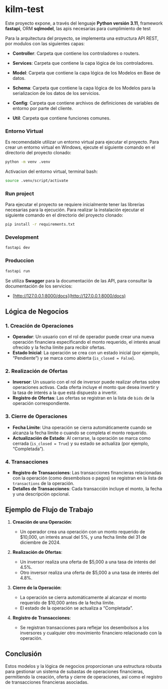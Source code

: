 # kilm-test

Este proyecto expone, a través del lenguaje **Python versión 3.11**, framework **fastapi**, ORM **sqlmodel**, las apis necesarias para cumplimiento de test 

Para la arquitectura del proyecto, se implementa una estructura API REST, por modulos con las siguientes capas:
* **Controller**: Carpeta que contiene los controladores o routers.
* **Services**: Carpeta que contiene la capa lógica de los controladores.
* **Model**: Carpeta que contiene la capa lógica de los Modelos en Base de datos.
* **Schema**: Carpeta que contiene la capa lógica de los Modelos para la serializacion de los datos de los servicios.

* **Config**: Carpeta que contiene archivos de definiciones de variables de entorno por parte del cliente.
* **Util**: Carpeta que contiene funciones comunes.

### Entorno Virtual

Es recomendable utilizar un entorno virtual para ejecutar el proyecto. Para crear un entorno virtual en Windows, ejecute el siguiente comando en el directorio del proyecto clonado:

```sh
python -m venv .venv
```
Activacion del entorno virtual, terminal bash:

```sh
source .venv/script/activate
```

### Run project

Para ejecutar el proyecto se requiere inicialmente tener las librerías necesarias para la ejecución. Para realizar la instalación ejecutar el siguiente comando en el directorio del proyecto clonado: 

```sh
pip install -r requirements.txt
```

### Development
```sh
fastapi dev
```

### Produccion
```sh
fastapi run 
```

Se utiliza **Swagger** para la documentación de las API, para consultar la documentación de los servicios:
* [http://127.0.0.1:8000/docs](http://127.0.0.1:8000/docs) 


## Lógica de Negocios

### 1. Creación de Operaciones
- **Operador**: Un usuario con el rol de operador puede crear una nueva operación financiera especificando el monto requerido, el interés anual ofrecido y la fecha límite para recibir ofertas.
- **Estado Inicial**: La operación se crea con un estado inicial (por ejemplo, “Pendiente”) y se marca como abierta (`is_closed = False`).

### 2. Realización de Ofertas
- **Inversor**: Un usuario con el rol de inversor puede realizar ofertas sobre operaciones activas. Cada oferta incluye el monto que desea invertir y la tasa de interés a la que está dispuesto a invertir.
- **Registro de Ofertas**: Las ofertas se registran en la lista de `bids` de la operación correspondiente.

### 3. Cierre de Operaciones
- **Fecha Límite**: Una operación se cierra automáticamente cuando se alcanza la fecha límite o cuando se completa el monto requerido.
- **Actualización de Estado**: Al cerrarse, la operación se marca como cerrada (`is_closed = True`) y su estado se actualiza (por ejemplo, “Completada”).

### 4. Transacciones
- **Registro de Transacciones**: Las transacciones financieras relacionadas con la operación (como desembolsos o pagos) se registran en la lista de `transactions` de la operación.
- **Detalles de Transacciones**: Cada transacción incluye el monto, la fecha y una descripción opcional.

## Ejemplo de Flujo de Trabajo

1. **Creación de una Operación**:
   - Un operador crea una operación con un monto requerido de \$10,000, un interés anual del 5%, y una fecha límite del 31 de diciembre de 2024.

2. **Realización de Ofertas**:
   - Un inversor realiza una oferta de \$5,000 a una tasa de interés del 4.5%.
   - Otro inversor realiza una oferta de \$5,000 a una tasa de interés del 4.8%.

3. **Cierre de la Operación**:
   - La operación se cierra automáticamente al alcanzar el monto requerido de \$10,000 antes de la fecha límite.
   - El estado de la operación se actualiza a “Completada”.

4. **Registro de Transacciones**:
   - Se registran transacciones para reflejar los desembolsos a los inversores y cualquier otro movimiento financiero relacionado con la operación.

## Conclusión

Estos modelos y la lógica de negocios proporcionan una estructura robusta para gestionar un sistema de subastas de operaciones financieras, permitiendo la creación, oferta y cierre de operaciones, así como el registro de transacciones financieras asociadas.